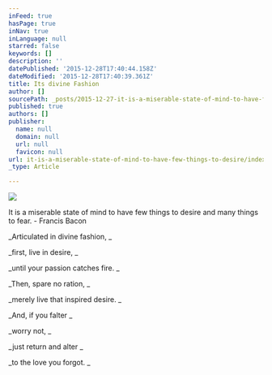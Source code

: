 ```yaml
---
inFeed: true
hasPage: true
inNav: true
inLanguage: null
starred: false
keywords: []
description: ''
datePublished: '2015-12-28T17:40:44.158Z'
dateModified: '2015-12-28T17:40:39.361Z'
title: Its divine Fashion
author: []
sourcePath: _posts/2015-12-27-it-is-a-miserable-state-of-mind-to-have-few-things-to-desire.md
published: true
authors: []
publisher:
  name: null
  domain: null
  url: null
  favicon: null
url: it-is-a-miserable-state-of-mind-to-have-few-things-to-desire/index.html
_type: Article

---
```

![](https://the-grid-user-content.s3-us-west-2.amazonaws.com/419eb8c7-0d3b-453d-9415-75eba5ab5540.jpg)

It is a miserable state of mind to have few things to desire and many things to fear. - Francis Bacon 

_Articulated in divine fashion, _

_first, live in desire, _

_until your passion catches fire. _

_Then, spare no ration, _

_merely live that inspired desire. _

_And, if you falter _

_worry not, _

_just return and alter _

_to the love you forgot. _